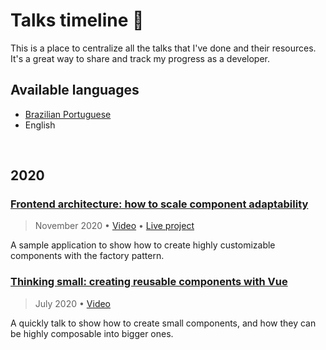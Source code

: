 # Talks timeline :seedling:
This is a place to centralize all the talks that I've done and their resources. It's a great way to share and track my progress as a developer.

## Available languages
- [Brazilian Portuguese](/README-pt.md)
- English

<br>

## 2020

### [Frontend architecture: how to scale component adaptability](https://github.com/emkis/Talks/tree/main/Frontend%20architecture%20-%20How%20to%20scale%20component%20adaptability)

> November 2020 • [Video](https://youtu.be/gy_JZaXBykM) • [Live project](https://vigorous-hugle-eae992.netlify.app)

A sample application to show how to create highly customizable components with the factory pattern.


### [Thinking small: creating reusable components with Vue](https://github.com/emkis/Talks/tree/main/Thinking%20small%20-%20Creating%20reusable%20components%20with%20Vue)

> July 2020 • [Video](https://youtu.be/gy_JZaXBykM)

A quickly talk to show how to create small components, and how they can be highly composable into bigger ones.
